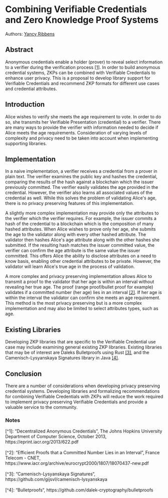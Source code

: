 # Combining Verifiable Credentials and Zero Knowledge Proof Systems

Authors: [Yancy Ribbens](mailto://yancy.ribbens@gmail.com)

## Abstract
Anonymous credentials enable a holder (prover) to reveal select information to a verifier during the verification process [[1]](#1).  In order to build anonymous credential systems, ZKPs can be combined with Verifiable Credentials to enhance user privacy.  This is a proposal to develop library support for Verifiable Credentials and recommend ZKP formats for different use cases and credential attributes.

## Introduction
Alice wishes to verify she meets the age requirement to vote.   In order to do so, she transmits her Verifiable Presentation (credential) to a verifier.  There are many ways to provide the verifier with information needed to decide if Alice meets the age requirements.  Consideration of varying levels of complexity and privacy need to be taken into account when implementing supporting libraries.

## Implementation
In a naive implementation, a verifier receives a credential from a prover in plain text.  The verifier examines the public key and hashes the credential, comparing the results of the hash against a blockchain which the issuer previously committed.  The verifier easily validates the age provided in the credential.  However, the verifier also learns all associated values of the credential as well.  While this solves the problem of validating Alice's age, there is no privacy preserving features of this implementation.

A slightly more complex implementation may provide only the attributes to the verifier which the verifier requires.  For example, the issuer commits a hash of the credential to a blockchain which is the composition of many hashed attributes.  When Alice wishes to prove only her age, she submits the age to the validator along with every other hashed attribute.  The validator then hashes Alice's age attribute along with the other hashes she submitted.  If the resulting hash matches the issuer committed value, the verifier can confirm the age attribute is the same value the issuer committed.  This offers Alice the ability to disclose attributes on a need to know basis, enabling other credential attributes to be private.  However, the validator will learn Alice's true age in the process of validation.

A more complex and privacy preserving implementation allows Alice to transmit a proof to the validator that her age is within an interval without revealing her true age.  The proof (range proof/bullet proof for example) validates if a committed number (her age) lies in an interval [[2]](#2).  If her age is within the interval the validator can confirm she meets an age requirement.  This method is the most privacy preserving but is a more complex implementation and may also be limited to select attributes types, such as age.

## Existing Libraries
Developing ZKP libraries that are specific to the Verifiable Credential use case may include examining general existing ZKP libraries.  Existing libraries that may be of interest are Daleks Bulletproofs using Rust [[3]](#3),  and the Camenisch-Lysyanskaya Signatures library in Java [[4]](#4). 

## Conclusion
There are a number of considerations when developing privacy preserving credential systems.  Developing libraries and formalizing recommendations for combining Verifiable Credentials with ZKPs will reduce the work required to implement privacy preserving Verifiable Credentials and provide a valuable service to the community.

### Notes
<a id="1"/>
[^1]:
     “Decentralized Anonymous Credentials”, The Johns Hopkins University Department of Computer Science, October 2013, https://eprint.iacr.org/2013/622.pdf
<br>
<br>
<a id="2"/>
[^2]:
     “Efficient Proofs that a Committed Number Lies in an Interval”, France Telecom - CNET, https://www.iacr.org/archive/eurocrypt2000/1807/18070437-new.pdf
<br>
<br>
<a id="3"/>
[^3]:
     “Camenisch-Lysyanskaya Signatures“, https://github.com/gijsvl/camenisch-lysyanskaya
<a id="4"/>
<br>
<br>
[^4]:
     “Bulletproofs“, https://github.com/dalek-cryptography/bulletproofs 
